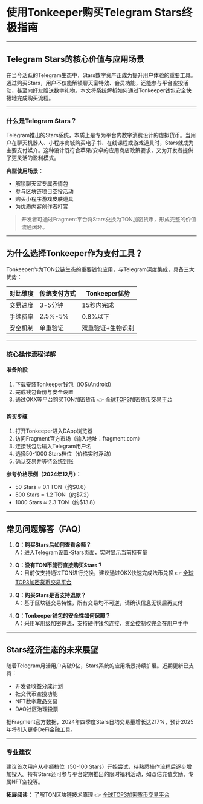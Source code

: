 # 使用Tonkeeper购买Telegram Stars终极指南

---

## Telegram Stars的核心价值与应用场景

在当今活跃的Telegram生态中，Stars数字资产正成为提升用户体验的重要工具。通过购买Stars，用户不仅能解锁聊天室特效、会员功能，还能参与平台空投活动，甚至向好友赠送数字礼物。本文将系统解析如何通过Tonkeeper钱包安全快捷地完成购买流程。

---

### 什么是Telegram Stars？

Telegram推出的Stars系统，本质上是专为平台内数字消费设计的虚拟货币。当用户在聊天机器人、小程序商城购买电子书、在线课程或游戏道具时，Stars就成为主要支付媒介。这种设计既符合苹果/安卓的应用商店政策要求，又为开发者提供了更灵活的盈利模式。

**典型使用场景：**
- 解锁聊天室专属表情包
- 参与区块链项目空投活动
- 购买小程序游戏皮肤道具
- 为优质内容创作者打赏

> 开发者可通过Fragment平台将Stars兑换为TON加密货币，形成完整的价值流通闭环。

---

## 为什么选择Tonkeeper作为支付工具？

Tonkeeper作为TON公链生态的重要钱包应用，与Telegram深度集成，具备三大优势：

| 对比维度       | 传统支付方式       | Tonkeeper优势       |
|----------------|-------------------|---------------------|
| 交易速度       | 3-5分钟           | 15秒内完成          |
| 手续费率       | 2.5%-5%          | 0.8%以下           |
| 安全机制       | 单重验证          | 双重验证+生物识别  |

---

### 核心操作流程详解

#### 准备阶段
1. 下载安装Tonkeeper钱包（iOS/Android）
2. 完成钱包备份与安全设置
3. 通过OKX等平台购买TON加密货币
   👉 [全球TOP3加密货币交易平台](https://bit.ly/okx_welcome)

#### 购买步骤
1. 打开Tonkeeper进入DApp浏览器
2. 访问Fragment官方市场（输入地址：fragment.com）
3. 连接钱包后输入Telegram用户名
4. 选择50-1000 Stars档位（价格实时浮动）
5. 确认交易并等待系统到账

**参考价格示例（2024年12月）：**
- 50 Stars ≈ 0.1 TON（约$0.6）
- 500 Stars ≈ 1.2 TON（约$7.2）
- 1000 Stars ≈ 2.3 TON（约$13.8）

---

## 常见问题解答（FAQ）

1. **Q：购买Stars后如何查看余额？**  
A：进入Telegram设置-Stars页面，实时显示当前持有量

2. **Q：没有TON币能否直接购买Stars？**  
A：目前仅支持通过TON进行兑换，建议通过OKX快速完成法币兑换
   👉 [全球TOP3加密货币交易平台](https://bit.ly/okx_welcome)

3. **Q：购买Stars是否支持退款？**  
A：基于区块链交易特性，所有交易均不可逆，请确认信息无误后再支付

4. **Q：Tonkeeper钱包的安全性如何保障？**  
A：采用军用级加密算法，支持硬件钱包连接，资金控制权完全在用户手中

---

## Stars经济生态的未来展望

随着Telegram月活用户突破9亿，Stars系统的应用场景持续扩展。近期更新已支持：
- 开发者收益分成计划
- 社交代币空投功能
- NFT数字藏品交易
- DAO社区治理投票

据Fragment官方数据，2024年四季度Stars日均交易量增长达217%，预计2025年将引入更多DeFi金融工具。

---

### 专业建议
建议首次用户从小额档位（50-100 Stars）开始尝试，待熟悉操作流程后逐步增加投入。持有Stars还可参与平台定期推出的限时福利活动，如双倍充值奖励、专属NFT空投等。

**拓展阅读：** 了解TON区块链技术原理
👉 [全球TOP3加密货币交易平台](https://bit.ly/okx_welcome)